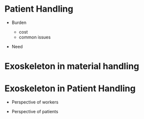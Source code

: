 # Patient Handling
  - Burden
    - cost
	- common issues
	
  - Need
  
  
	


# Exoskeleton in material handling


# Exoskeleton in Patient Handling
  - Perspective of workers
  
  - Perspective of patients

